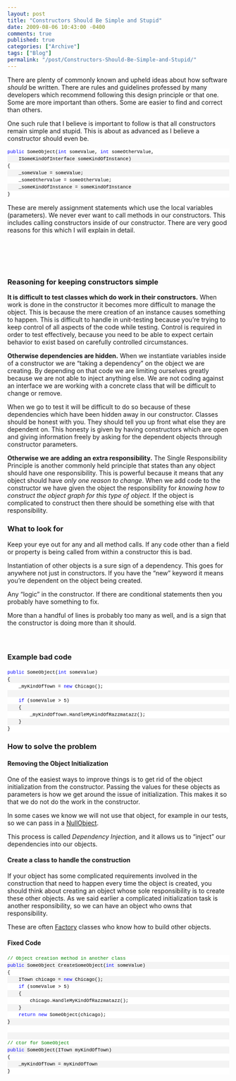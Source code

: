 ```yaml
---
layout: post
title: "Constructors Should Be Simple and Stupid"
date: 2009-08-06 10:43:00 -0400
comments: true
published: true
categories: ["Archive"]
tags: ["Blog"]
permalink: "/post/Constructors-Should-Be-Simple-and-Stupid/"
---
```

<!-- more -->



<p>There are plenty of commonly known and upheld ideas about how software <em>should</em> be written. There are rules and guidelines professed by many developers which recommend following this design principle or that one. Some are more important than others. Some are easier to find and correct than others.</p>
<p>One such rule that I believe is important to follow is that all constructors remain simple and stupid. This is about as advanced as I believe a constructor should even be.</p>
<div id="codeSnippetWrapper">
<div id="codeSnippet" style="border-style: none; padding: 0px; overflow: visible; text-align: left; line-height: 12pt; background-color: #f4f4f4; width: 100%; font-family: 'Courier New',courier,monospace; direction: ltr; color: black; font-size: 8pt;">
<pre style="border-style: none; margin: 0em; padding: 0px; overflow: visible; text-align: left; line-height: 12pt; background-color: white; width: 100%; font-family: 'Courier New',courier,monospace; direction: ltr; color: black; font-size: 8pt;"><span style="color: #0000ff;">public</span> SomeObject(<span style="color: #0000ff;">int</span> someValue, <span style="color: #0000ff;">int</span> someOtherValue, </pre>
<!--CRLF-->
<pre style="border-style: none; margin: 0em; padding: 0px; overflow: visible; text-align: left; line-height: 12pt; background-color: #f4f4f4; width: 100%; font-family: 'Courier New',courier,monospace; direction: ltr; color: black; font-size: 8pt;">    ISomeKindOfInterface someKindOfInstance)</pre>
<!--CRLF-->
<pre style="border-style: none; margin: 0em; padding: 0px; overflow: visible; text-align: left; line-height: 12pt; background-color: white; width: 100%; font-family: 'Courier New',courier,monospace; direction: ltr; color: black; font-size: 8pt;">{</pre>
<!--CRLF-->
<pre style="border-style: none; margin: 0em; padding: 0px; overflow: visible; text-align: left; line-height: 12pt; background-color: #f4f4f4; width: 100%; font-family: 'Courier New',courier,monospace; direction: ltr; color: black; font-size: 8pt;">    _someValue = someValue;</pre>
<!--CRLF-->
<pre style="border-style: none; margin: 0em; padding: 0px; overflow: visible; text-align: left; line-height: 12pt; background-color: white; width: 100%; font-family: 'Courier New',courier,monospace; direction: ltr; color: black; font-size: 8pt;">    _someOtherValue = someOtherValue;</pre>
<!--CRLF-->
<pre style="border-style: none; margin: 0em; padding: 0px; overflow: visible; text-align: left; line-height: 12pt; background-color: #f4f4f4; width: 100%; font-family: 'Courier New',courier,monospace; direction: ltr; color: black; font-size: 8pt;">    _someKindOfInstance = someKindOfInstance</pre>
<!--CRLF-->
<pre style="border-style: none; margin: 0em; padding: 0px; overflow: visible; text-align: left; line-height: 12pt; background-color: white; width: 100%; font-family: 'Courier New',courier,monospace; direction: ltr; color: black; font-size: 8pt;">}</pre>
<!--CRLF--></div>
</div>
<p>These are merely assignment statements which use the local variables (parameters). We never ever want to call methods in our constructors. This includes calling constructors inside of our constructor. There are very good reasons for this which I will explain in detail.</p>
<h3>&nbsp;</h3>
<p>&nbsp;</p>
<h3>Reasoning for keeping constructors simple</h3>
<p><strong>It is difficult to test classes which do work in their constructors.</strong> When work is done in the constructor it becomes more difficult to manage the object. This is because the mere creation of an instance causes something to happen. This is difficult to handle in unit-testing because you’re trying to keep control of all aspects of the code while testing. Control is required in order to test effectively, because you need to be able to expect certain behavior to exist based on carefully controlled circumstances.</p>
<p><strong>Otherwise dependencies are hidden.</strong> When we instantiate variables inside of a constructor we are “taking a dependency” on the object we are creating. By depending on that code we are limiting ourselves greatly because we are not able to inject anything else. We are not coding against an interface we are working with a concrete class that will be difficult to change or remove.</p>
<p>When we go to test it will be difficult to do so because of these dependencies which have been hidden away in our constructor. Classes should be honest with you. They should tell you up front what else they are dependent on. This honesty is given by having constructors which are open and giving information freely by asking for the dependent objects through constructor parameters.</p>
<p><strong>Otherwise we are adding an extra responsibility.</strong> The Single Responsibility Principle is another commonly held principle that states than any object should have one responsibility. This is powerful because it means that any object should have <em>only one reason to change</em>. When we add code to the constructor we have given the object the responsibility for <em>knowing how to construct the object graph for this type of object.</em> If the object is complicated to construct then there should be something else with that responsibility.</p>
<h3>What to look for</h3>
<p>Keep your eye out for any and all method calls. If any code other than a field or property is being called from within a constructor this is bad.</p>
<p>Instantiation of other objects is a sure sign of a dependency. This goes for anywhere not just in constructors. If you have the “new” keyword it means you’re dependent on the object being created.</p>
<p>Any “logic” in the constructor. If there are conditional statements then you probably have something to fix.</p>
<p>More than a handful of lines is probably too many as well, and is a sign that the constructor is doing more than it should.</p>
<h4>&nbsp;</h4>
<h3>Example bad code</h3>
<div id="codeSnippetWrapper">
<div id="codeSnippet" style="border-style: none; padding: 0px; overflow: visible; text-align: left; line-height: 12pt; background-color: #f4f4f4; width: 100%; font-family: 'Courier New',courier,monospace; direction: ltr; color: black; font-size: 8pt;">
<pre style="border-style: none; margin: 0em; padding: 0px; overflow: visible; text-align: left; line-height: 12pt; background-color: white; width: 100%; font-family: 'Courier New',courier,monospace; direction: ltr; color: black; font-size: 8pt;"><span style="color: #0000ff;">public</span> SomeObject(<span style="color: #0000ff;">int</span> someValue)</pre>
<!--CRLF-->
<pre style="border-style: none; margin: 0em; padding: 0px; overflow: visible; text-align: left; line-height: 12pt; background-color: #f4f4f4; width: 100%; font-family: 'Courier New',courier,monospace; direction: ltr; color: black; font-size: 8pt;">{</pre>
<!--CRLF-->
<pre style="border-style: none; margin: 0em; padding: 0px; overflow: visible; text-align: left; line-height: 12pt; background-color: white; width: 100%; font-family: 'Courier New',courier,monospace; direction: ltr; color: black; font-size: 8pt;">    _myKindOfTown = <span style="color: #0000ff;">new</span> Chicago();</pre>
<!--CRLF-->
<pre style="border-style: none; margin: 0em; padding: 0px; overflow: visible; text-align: left; line-height: 12pt; background-color: #f4f4f4; width: 100%; font-family: 'Courier New',courier,monospace; direction: ltr; color: black; font-size: 8pt;">&nbsp;</pre>
<!--CRLF-->
<pre style="border-style: none; margin: 0em; padding: 0px; overflow: visible; text-align: left; line-height: 12pt; background-color: white; width: 100%; font-family: 'Courier New',courier,monospace; direction: ltr; color: black; font-size: 8pt;">    <span style="color: #0000ff;">if</span> (someValue &gt; 5)</pre>
<!--CRLF-->
<pre style="border-style: none; margin: 0em; padding: 0px; overflow: visible; text-align: left; line-height: 12pt; background-color: #f4f4f4; width: 100%; font-family: 'Courier New',courier,monospace; direction: ltr; color: black; font-size: 8pt;">    {</pre>
<!--CRLF-->
<pre style="border-style: none; margin: 0em; padding: 0px; overflow: visible; text-align: left; line-height: 12pt; background-color: white; width: 100%; font-family: 'Courier New',courier,monospace; direction: ltr; color: black; font-size: 8pt;">        _myKindOfTown.HandleMyKindOfRazzmatazz();</pre>
<!--CRLF-->
<pre style="border-style: none; margin: 0em; padding: 0px; overflow: visible; text-align: left; line-height: 12pt; background-color: #f4f4f4; width: 100%; font-family: 'Courier New',courier,monospace; direction: ltr; color: black; font-size: 8pt;">    }</pre>
<!--CRLF-->
<pre style="border-style: none; margin: 0em; padding: 0px; overflow: visible; text-align: left; line-height: 12pt; background-color: white; width: 100%; font-family: 'Courier New',courier,monospace; direction: ltr; color: black; font-size: 8pt;">}</pre>
<!--CRLF--></div>
</div>
<h3>How to solve the problem</h3>
<h4>Removing the Object Initialization</h4>
<p>One of the easiest ways to improve things is to get rid of the object initialization from the constructor. Passing the values for these objects as parameters is how we get around the issue of initialization. This makes it so that we do not do the work in the constructor.</p>
<p>In some cases we know we will not use that object, for example in our tests, so we can pass in a <a href="http://en.wikipedia.org/wiki/Null_Object_pattern">NullObject</a>.</p>
<p>This process is called <em>Dependency Injection</em>, and it allows us to “inject” our dependencies into our objects.</p>
<h4>Create a class to handle the construction</h4>
<p>If your object has some complicated requirements involved in the construction that need to happen every time the object is created, you should think about creating an object whose sole responsibility is to create these other objects. As we said earlier a complicated initialization task is another responsibility, so we can have an object who owns that responsibility.</p>
<p>These are often <a href="http://en.wikipedia.org/wiki/Factory_pattern">Factory</a> classes who know how to build other objects.</p>
<h4>Fixed Code</h4>
<div id="codeSnippetWrapper">
<div id="codeSnippet" style="border-style: none; padding: 0px; overflow: visible; text-align: left; line-height: 12pt; background-color: #f4f4f4; width: 100%; font-family: 'Courier New',courier,monospace; direction: ltr; color: black; font-size: 8pt;">
<pre style="border-style: none; margin: 0em; padding: 0px; overflow: visible; text-align: left; line-height: 12pt; background-color: white; width: 100%; font-family: 'Courier New',courier,monospace; direction: ltr; color: black; font-size: 8pt;"><span style="color: #008000;">// Object creation method in another class</span></pre>
<!--CRLF-->
<pre style="border-style: none; margin: 0em; padding: 0px; overflow: visible; text-align: left; line-height: 12pt; background-color: #f4f4f4; width: 100%; font-family: 'Courier New',courier,monospace; direction: ltr; color: black; font-size: 8pt;"><span style="color: #0000ff;">public</span> SomeObject CreateSomeObject(<span style="color: #0000ff;">int</span> someValue)</pre>
<!--CRLF-->
<pre style="border-style: none; margin: 0em; padding: 0px; overflow: visible; text-align: left; line-height: 12pt; background-color: white; width: 100%; font-family: 'Courier New',courier,monospace; direction: ltr; color: black; font-size: 8pt;">{</pre>
<!--CRLF-->
<pre style="border-style: none; margin: 0em; padding: 0px; overflow: visible; text-align: left; line-height: 12pt; background-color: #f4f4f4; width: 100%; font-family: 'Courier New',courier,monospace; direction: ltr; color: black; font-size: 8pt;">    ITown chicago = <span style="color: #0000ff;">new</span> Chicago();</pre>
<!--CRLF-->
<pre style="border-style: none; margin: 0em; padding: 0px; overflow: visible; text-align: left; line-height: 12pt; background-color: white; width: 100%; font-family: 'Courier New',courier,monospace; direction: ltr; color: black; font-size: 8pt;">    <span style="color: #0000ff;">if</span> (someValue &gt; 5)</pre>
<!--CRLF-->
<pre style="border-style: none; margin: 0em; padding: 0px; overflow: visible; text-align: left; line-height: 12pt; background-color: #f4f4f4; width: 100%; font-family: 'Courier New',courier,monospace; direction: ltr; color: black; font-size: 8pt;">    {</pre>
<!--CRLF-->
<pre style="border-style: none; margin: 0em; padding: 0px; overflow: visible; text-align: left; line-height: 12pt; background-color: white; width: 100%; font-family: 'Courier New',courier,monospace; direction: ltr; color: black; font-size: 8pt;">        chicago.HandleMyKindOfRazzmatazz();</pre>
<!--CRLF-->
<pre style="border-style: none; margin: 0em; padding: 0px; overflow: visible; text-align: left; line-height: 12pt; background-color: #f4f4f4; width: 100%; font-family: 'Courier New',courier,monospace; direction: ltr; color: black; font-size: 8pt;">    }</pre>
<!--CRLF-->
<pre style="border-style: none; margin: 0em; padding: 0px; overflow: visible; text-align: left; line-height: 12pt; background-color: white; width: 100%; font-family: 'Courier New',courier,monospace; direction: ltr; color: black; font-size: 8pt;">    <span style="color: #0000ff;">return</span> <span style="color: #0000ff;">new</span> SomeObject(chicago);</pre>
<!--CRLF-->
<pre style="border-style: none; margin: 0em; padding: 0px; overflow: visible; text-align: left; line-height: 12pt; background-color: #f4f4f4; width: 100%; font-family: 'Courier New',courier,monospace; direction: ltr; color: black; font-size: 8pt;">}</pre>
<!--CRLF-->
<pre style="border-style: none; margin: 0em; padding: 0px; overflow: visible; text-align: left; line-height: 12pt; background-color: white; width: 100%; font-family: 'Courier New',courier,monospace; direction: ltr; color: black; font-size: 8pt;">&nbsp;</pre>
<!--CRLF-->
<pre style="border-style: none; margin: 0em; padding: 0px; overflow: visible; text-align: left; line-height: 12pt; background-color: #f4f4f4; width: 100%; font-family: 'Courier New',courier,monospace; direction: ltr; color: black; font-size: 8pt;">&nbsp;</pre>
<!--CRLF-->
<pre style="border-style: none; margin: 0em; padding: 0px; overflow: visible; text-align: left; line-height: 12pt; background-color: white; width: 100%; font-family: 'Courier New',courier,monospace; direction: ltr; color: black; font-size: 8pt;"><span style="color: #008000;">// ctor for SomeObject</span></pre>
<!--CRLF-->
<pre style="border-style: none; margin: 0em; padding: 0px; overflow: visible; text-align: left; line-height: 12pt; background-color: #f4f4f4; width: 100%; font-family: 'Courier New',courier,monospace; direction: ltr; color: black; font-size: 8pt;"><span style="color: #0000ff;">public</span> SomeObject(ITown myKindOfTown)</pre>
<!--CRLF-->
<pre style="border-style: none; margin: 0em; padding: 0px; overflow: visible; text-align: left; line-height: 12pt; background-color: white; width: 100%; font-family: 'Courier New',courier,monospace; direction: ltr; color: black; font-size: 8pt;">{</pre>
<!--CRLF-->
<pre style="border-style: none; margin: 0em; padding: 0px; overflow: visible; text-align: left; line-height: 12pt; background-color: #f4f4f4; width: 100%; font-family: 'Courier New',courier,monospace; direction: ltr; color: black; font-size: 8pt;">    _myKindOfTown = myKindOfTown</pre>
<!--CRLF-->
<pre style="border-style: none; margin: 0em; padding: 0px; overflow: visible; text-align: left; line-height: 12pt; background-color: white; width: 100%; font-family: 'Courier New',courier,monospace; direction: ltr; color: black; font-size: 8pt;">}</pre>
<!--CRLF--></div>
</div>
